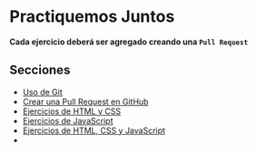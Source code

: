 # Practiquemos Juntos

__Cada ejercicio deberá ser agregado creando una `Pull Request`__

## Secciones
- [Uso de Git](./docs/git.md)
- [Crear una Pull Request en GitHub](./docs/pull-request-github.md)
- [Ejercicios de HTML y CSS](./src/01-html-css/readme.md)
- [Ejercicios de JavaScript](./src/02-js/)
- [Ejercicios de HTML, CSS y JavaScript](./src/01-html-css/readme.md)
- 